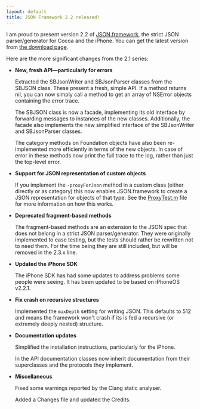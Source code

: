 ```yaml
---
layout: default
title: JSON Framework 2.2 released!
---
```

I am proud to present version 2.2 of <a href="http://code.google.com/p/json-framework/">JSON.framework</a>, the strict JSON parser/generator for Cocoa and the iPhone. You can get the latest version from <a href="http://code.google.com/p/json-framework/downloads/list">the download page</a>.

Here are the more significant changes from the 2.1 series:

<ul>
<li><strong>New, fresh API&mdash;particularly for errors</strong>

Extracted the SBJsonWriter and SBJsonParser classes from the SBJSON class. These present a fresh, simple API. If a method returns nil, you can now simply call a method to get an array of NSError objects containing the error trace.

The SBJSON class is now a facade, implementing its old interface by forwarding messages to instances of the new classes. Additionally, the facade also implements the new simplified interface of the SBJsonWriter and SBJsonParser classes.

The category methods on Foundation objects have also been re-implemented more efficiently in terms of the new objects. In case of error in these methods now print the full trace to the log, rather than just the top-level error.
</li>

<li><strong>Support for JSON representation of custom objects</strong>

If you implement the <code>-proxyForJson</code> method in a custom class (either directly or as category) this now enables JSON.framework to create a JSON representation for objects of that type. See the <a href="http://code.google.com/p/json-framework/source/browse/branches/2.2/Tests/ProxyTest.m">ProxyTest.m</a> file for more information on how this works.
</li>

<li><strong>Deprecated fragment-based methods</strong>

The fragment-based methods are an extension to the JSON spec that does not belong in a strict JSON parser/generator. They were originally implemented to ease testing, but the tests should rather be rewritten not to need them. For the time being they are still included, but will be removed in the 2.3.x line.
</li>

<li><strong>Updated the iPhone SDK</strong>

The iPhone SDK has had some updates to address problems some people were seeing. It has been updated to be based on iPhoneOS v2.2.1.
</li>

<li><strong>Fix crash on recursive structures</strong>

Implemented the <code>maxDepth</code> setting for writing JSON. This defaults to 512 and means the framework won't crash if its is fed a recursive (or extremely deeply nested) structure.
</li>

<li><strong>Documentation updates</strong>

Simplified the installation instructions, particularly for the iPhone.

In the API documentation classes now inherit documentation from their superclasses and the protocols they implement.
</li>

<li><strong>Miscellaneous</strong>

Fixed some warnings reported by the Clang static analyser.

Added a Changes file and updated the Credits.
</li>


</ul>

